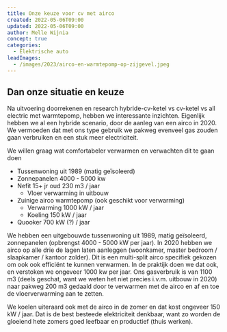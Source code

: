 ```yaml
---
title: Onze keuze voor cv met airco
created: 2022-05-06T09:00
updated: 2022-05-06T09:00
author: Melle Wijnia
concept: true
categories:
  - Elektrische auto
leadImages:
  - /images/2023/airco-en-warmtepomp-op-zijgevel.jpeg
---
```


## Dan onze situatie en keuze

Na uitvoering doorrekenen en research hybride-cv-ketel vs cv-ketel vs all electric met warmtepomp, hebben we interessante inzichten.
Eigenlijk hebben we al een hybride scenario, door de aanleg van een airco in 2020.
We vermoeden dat met ons type gebruik we pakweg evenveel gas zouden gaan verbruiken en een stuk meer electriciteit.

We willen graag wat comfortabeler verwarmen en verwachten dit te gaan doen



- Tussenwoning uit 1989 (matig geïsoleerd)
- Zonnepanelen 4000 - 5000 kw
- Nefit 15+ jr oud 230 m3 / jaar
  - Vloer verwarming in uitbouw
- Zuinige airco warmtepomp (ook geschikt voor verwarming)
  - Verwarming 1000 kW / jaar
  - Koeling 150 kW / jaar
- Quooker 700 kW (?) / jaar

We hebben een uitgebouwde tussenwoning uit 1989, matig geïsoleerd, zonnepanelen (opbrengst 4000 - 5000 kW per jaar). In 2020 hebben we airco op alle drie de lagen laten aanleggen (woonkamer, master bedroom / slaapkamer / kantoor zolder). Dit is een multi-split airco specifiek gekozen om ook ook efficiënt te kunnen verwarmen. In de praktijk doen we dat ook, en verstoken we ongeveer 1000 kw per jaar. Ons gasverbruik is van 1100 m3 (deels geschat, want we weten het niet precies i.v.m. uitbouw in 2020) naar pakweg 200 m3 gedaald door te verwarmen met de airco en af en toe de vloerverwarming aan te zetten.

We koelen uiteraard ook met de airco in de zomer en dat kost ongeveer 150 kW / jaar. Dat is de best besteede elektriciteit denkbaar, want zo worden de gloeiend hete zomers goed leefbaar en productief (thuis werken).
